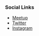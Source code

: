 ### Social Links
* [Meetup](Meetup.com/OWASP-Ahmedabad-Chapter)
* [Twitter](https://www.twitter.com/ahmowasp)
* [Instagram](https://www.instagram.com/owaspahm)


